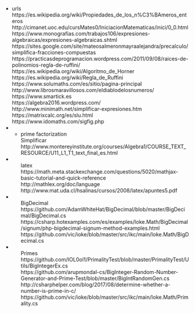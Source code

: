 <ul><li>urls<br>
        https://es.wikipedia.org/wiki/Propiedades_de_los_n%C3%BAmeros_enteros<br>
        http://cimanet.uoc.edu/cursMates0/IniciacionMatematicas/inici/0_0.html<br>
        https://www.monografias.com/trabajos106/expresiones-algebraicas/expresiones-algebraicas.shtml<br>
        https://sites.google.com/site/mateosalmeronmayraalejandra/precalculo/simplifica-fracciones-compuestas<br>
        https://practicasdeprogramacion.wordpress.com/2011/09/08/raices-de-polinomios-regla-de-ruffini/<br>
        https://es.wikipedia.org/wiki/Algoritmo_de_Horner<br>
        https://es.wikipedia.org/wiki/Regla_de_Ruffini<br>
        https://www.solumaths.com/es/sitio/pagina-principal<br>
        http://www.librosmaravillosos.com/eldiablodelosnumeros/<br>
        https://www.smartick.es<br>
        https://algebra2016.wordpress.com/<br>
        http://www.minimath.net/simplificar-expresiones.htm<br>
        https://matrixcalc.org/es/slu.html<br>
        https://www.idomaths.com/sigfig.php<br>
    </li>
    <li><ul>
        <li>prime factorization<br>
Simplificar<br>
http://www.montereyinstitute.org/courses/Algebra1/COURSE_TEXT_RESOURCE/U11_L1_T1_text_final_es.html<br>            
        </li>
    </ul></li>
    <li><ul>latex<br>
    https://math.meta.stackexchange.com/questions/5020/mathjax-basic-tutorial-and-quick-reference<br>
    http://mathlex.org/doc/language<br>
    http://www.mat.uda.cl/hsalinas/cursos/2008/latex/apuntes5.pdf<br>
        </li>
    </ul></li>
    <li><ul>BigDecimal<br>
    https://github.com/AdamWhiteHat/BigDecimal/blob/master/BigDecimal/BigDecimal.cs<br>
    https://csharp.hotexamples.com/es/examples/Ioke.Math/BigDecimal/signum/php-bigdecimal-signum-method-examples.html<br>
    https://github.com/vic/ioke/blob/master/src/ikc/main/Ioke.Math/BigDecimal.cs
        </li>
    </ul></li>
    <li><ul>Primes<br>
    https://github.com/IOL0ol1/PrimalityTest/blob/master/PrimalityTest/Utils/BigIntegerEx.cs<br>
    https://github.com/arupmondal-cs/BigInteger-Random-Number-Generator-and-Prime-Test/blob/master/BigIntRandomGen.cs<br>
    http://csharphelper.com/blog/2017/08/determine-whether-a-number-is-prime-in-c/<br>
    https://github.com/vic/ioke/blob/master/src/ikc/main/Ioke.Math/Primality.cs
        </li>
    </ul></li>
</li></ul>        
